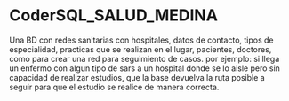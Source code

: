 # CoderSQL_SALUD_MEDINA
Una BD con redes sanitarias con hospitales, datos de contacto, tipos de especialidad, practicas que se realizan en el lugar, pacientes, doctores, como para crear una red para seguimiento de casos. por ejemplo: si llega un enfermo con algun tipo de sars a un hospital donde se lo aisle pero sin capacidad de realizar estudios, que la base devuelva la ruta posible a seguir para que el estudio se realice de manera correcta.
